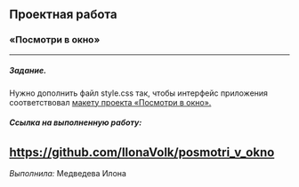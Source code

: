 ## Проектная работа
### «Посмотри в окно» ###
------

##### **Задание.**

Нужно дополнить файл style.css так, чтобы интерфейс приложения соответствовал [макету проекта «Посмотри в окно».](https://www.figma.com/file/QHcvX1RsUI89CulRB7HLk6/%234-%D0%9F%D0%BE%D1%81%D0%BC%D0%BE%D1%82%D1%80%D0%B8-%D0%B2-%D0%BE%D0%BA%D0%BD%D0%BE?node-id=0%3A1&t=tJOMMSaw5EIu481X-1)

###### **Ссылка на выполненную работу:**
https://github.com/IlonaVolk/posmotri_v_okno
------
*Выполнила:*
Медведева Илона
